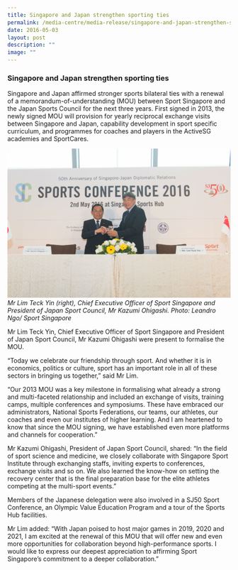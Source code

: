 ```yaml
---
title: Singapore and Japan strengthen sporting ties
permalink: /media-centre/media-release/singapore-and-japan-strengthen-sporting-ties/
date: 2016-05-03
layout: post
description: ""
image: ""
---
```

### **Singapore and Japan strengthen sporting ties**
Singapore and Japan affirmed stronger sports bilateral ties with a renewal of a memorandum-of-understanding (MOU) between Sport Singapore and the Japan Sports Council for the next three years. First signed in 2013, the newly signed MOU will provision for yearly reciprocal exchange visits between Singapore and Japan, capability development in sport specific curriculum, and programmes for coaches and players in the ActiveSG academies and SportCares.

![](/images/Media%20Centre/Media%20Release/2016/May/20160502_SJ50_0500_LR.jpeg)
_Mr Lim Teck Yin (right), Chief Executive Officer of Sport Singapore and President of Japan Sport Council, Mr Kazumi Ohigashi. Photo: Leandro Ngo/ Sport Singapore_

Mr Lim Teck Yin, Chief Executive Officer of Sport Singapore and President of Japan Sport Council, Mr Kazumi Ohigashi were present to formalise the MOU.

“Today we celebrate our friendship through sport. And whether it is in economics, politics or culture, sport has an important role in all of these sectors in bringing us together,” said Mr Lim.

“Our 2013 MOU was a key milestone in formalising what already a strong and multi-faceted relationship and included an exchange of visits, training camps, multiple conferences and symposiums. These have embraced our administrators, National Sports Federations, our teams, our athletes, our coaches and even our institutes of higher learning. And I am heartened to know that since the MOU signing, we have established even more platforms and channels for cooperation.”

Mr Kazumi Ohigashi, President of Japan Sport Council, shared: “In the field of sport science and medicine, we closely collaborate with Singapore Sport Institute through exchanging staffs, inviting experts to conferences, exchange visits and so on. We also learned the know-how on setting the recovery center that is the final preparation base for the elite athletes competing at the multi-sport events.”

Members of the Japanese delegation were also involved in a SJ50 Sport Conference, an Olympic Value Education Program and a tour of the Sports Hub facilities.

Mr Lim added: “With Japan poised to host major games in 2019, 2020 and 2021, I am excited at the renewal of this MOU that will offer new and even more opportunities for collaboration beyond high-performance sports. I would like to express our deepest appreciation to affirming Sport Singapore’s commitment to a deeper collaboration.”